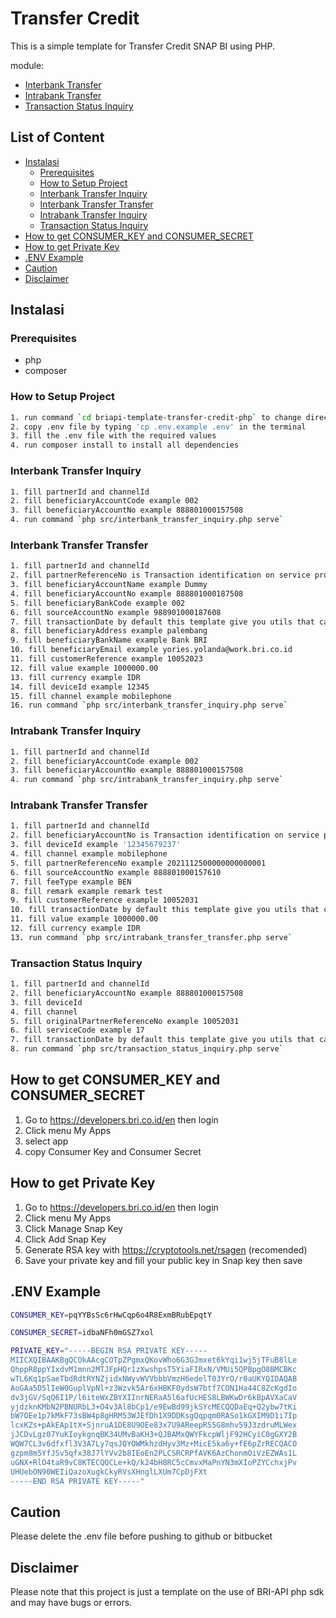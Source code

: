 # Transfer Credit

This is a simple template for Transfer Credit SNAP BI using PHP.

module:
- [Interbank Transfer](https://developers.bri.co.id/en/snap-bi/api-account-inquiry-external-interbank-transfer#Transfer)
- [Intrabank Transfer](https://developers.bri.co.id/en/snap-bi/api-account-inquiry-internal-intrabank-transfer-v11)
- [Transaction Status Inquiry](https://developers.bri.co.id/en/snap-bi/api-transaction-status-inquiry)

## List of Content
- [Instalasi](#instalasi)
  - [Prerequisites](#prerequisites)
  - [How to Setup Project](#how-to-setup-project)
  - [Interbank Transfer Inquiry](#interbank-transfer-inquiry)
  - [Interbank Transfer Transfer](#interbank-transfer-transfer)
  - [Intrabank Transfer Inquiry](#intrabank-transfer-inquiry)
  - [Transaction Status Inquiry](#transaction-status-inquiry)
- [How to get CONSUMER_KEY and CONSUMER_SECRET](#how-to-get-consumer_key-and-consumer_secret)
- [How to get Private Key](#how-to-get-private-key)
- [.ENV Example](#env-example)
- [Caution](#caution)
- [Disclaimer](#disclaimer)

## Instalasi

### Prerequisites
- php
- composer

### How to Setup Project

```bash
1. run command `cd briapi-template-transfer-credit-php` to change directory
2. copy .env file by typing 'cp .env.example .env' in the terminal
3. fill the .env file with the required values
4. run composer install to install all dependencies
```

### Interbank Transfer Inquiry
```bash
1. fill partnerId and channelId
2. fill beneficiaryAccountCode example 002
3. fill beneficiaryAccountNo example 888801000157508
4. run command `php src/interbank_transfer_inquiry.php serve`
```

### Interbank Transfer Transfer
```bash
1. fill partnerId and channelId
2. fill partnerReferenceNo is Transaction identification on service provider system example 2020102900000000000001
3. fill beneficiaryAccountName example Dummy
4. fill beneficiaryAccountNo example 888801000187508
5. fill beneficiaryBankCode example 002
6. fill sourceAccountNo example 988901000187608
7. fill transactionDate by default this template give you utils that can generate date
8. fill beneficiaryAddress example palembang
9. fill beneficiaryBankName example Bank BRI
10. fill beneficiaryEmail example yories.yolanda@work.bri.co.id
11. fill customerReference example 10052023
12. fill value example 1000000.00
13. fill currency example IDR
14. fill deviceId example 12345
15. fill channel example mobilephone
16. run command `php src/interbank_transfer_inquiry.php serve`
```

### Intrabank Transfer Inquiry
```bash
1. fill partnerId and channelId
2. fill beneficiaryAccountCode example 002
3. fill beneficiaryAccountNo example 888801000157508
4. run command `php src/intrabank_transfer_inquiry.php serve`
```

### Intrabank Transfer Transfer
```bash
1. fill partnerId and channelId
2. fill beneficiaryAccountNo is Transaction identification on service provider system example 2020102900000000000001
3. fill deviceId example '12345679237'
4. fill channel example mobilephone
5. fill partnerReferenceNo example 2021112500000000000001
6. fill sourceAccountNo example 888801000157610
7. fill feeType example BEN
8. fill remark example remark test
9. fill customerReference example 10052031
10. fill transactionDate by default this template give you utils that can generate date
11. fill value example 1000000.00
12. fill currency example IDR
13. run command `php src/intrabank_transfer_transfer.php serve`
```

### Transaction Status Inquiry
```bash
1. fill partnerId and channelId
2. fill beneficiaryAccountNo example 888801000157508
3. fill deviceId
4. fill channel
5. fill originalPartnerReferenceNo example 10052031
6. fill serviceCode example 17
7. fill transactionDate by default this template give you utils that can generate date example 2021-11-30T10:30:24+07:00
8. run command `php src/transaction_status_inquiry.php serve`
```

## How to get CONSUMER_KEY and CONSUMER_SECRET
1. Go to https://developers.bri.co.id/en then login
2. Click menu  My Apps
3. select app
4. copy Consumer Key and Consumer Secret

## How to get Private Key
1. Go to https://developers.bri.co.id/en then login
2. Click menu  My Apps
3. Click Manage Snap Key
4. Click Add Snap Key
5. Generate RSA key with https://cryptotools.net/rsagen (recomended)
6. Save your private key and fill your public key in Snap key then save

## .ENV Example
```bash
CONSUMER_KEY=pqYYBsSc6rHwCqp6o4R8ExmBRubEpqtY 

CONSUMER_SECRET=idbaNFh0mGSZ7xol 

PRIVATE_KEY="-----BEGIN RSA PRIVATE KEY-----
MIICXQIBAAKBgQCOkAAcgCOTpZPgmxQKovWho6G3GJmxet6kYqi1wj5jTFuB8lLe
QhppR8ppYIxdvM1mnn2MTJFpHQr1zXwshpsT5YiaFIRxN/VMUi5QPBpgO8BMCBKc
wTL6Kq1pSaeTbdRdtRYNZjidxNWyvWVVbbbVmzH6edelT03YrO/r0aUKYQIDAQAB
AoGAa5D5lIeW0GuplVpNl+z3Wzvk5Ar6xHBKF0ydsW7btf7CON1Ha44C8ZcKgdIo
dv3jGV/SqQ6I1P/l6iteWxZBYXIInrNERaA5l6afUcHES8LBWKwDr6kBpAVXaCaV
yjdzknKMbN2PBNURbL3+O4v3Al8bCp1/e9EwBd99jkSYcMECQQDaEq+Q2ybw7tKi
bW7OEe1p7kMkF73sBW4p8gHRM53WJEfDh1X9DDKsgQqpqm0RASo1kGXIM9D1i7Ip
lcxKZs+pAkEAp1tX+SjnruA1DE8U9OEe83x7U9AReepRS5G8mhv59J3zdruMLWex
jJCDvLgz07YuKIoykgnqBK34UMvBaKH3+QJBAMxQWYFkcpWljF92HCyiC0gGXY2B
WQW7CL3v6dfxfl3V3A7Ly7qsJQYOWMkhzdHyv3Mz+MicE5ka6y+fE6pZrRECQACO
gzpm8m5YfJSv5qfx38J7lYVv2b8IEoEn2PLCSRCRPfAVK6AzChonmOiVzEZWAs1L
uGNX+RlO4taR9vC8KTECQQCLe+kQ/k24bH8RC5cCmvxMaPnYN3mXIoPZYCchxjPv
UHUebON90WEIiQazoXugkCkyRVsXHnglLXUm7CpDjFXt 
-----END RSA PRIVATE KEY-----"
```

## Caution

Please delete the .env file before pushing to github or bitbucket

## Disclaimer

Please note that this project is just a template on the use of BRI-API php sdk and may have bugs or errors.
